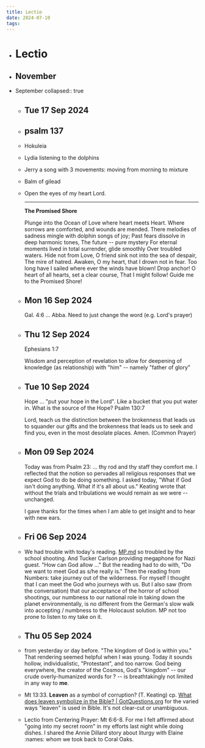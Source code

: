 ```yaml
---
title: Lectio
date: 2024-07-10
tags: 
---
```


- # Lectio
- November
	-
- September
  collapsed:: true
	- ## Tue 17 Sep 2024
	- ## psalm 137
	- Hokuleia
	- Lydia listening to the dolphins
	- Jerry a song with 3 movements: moving from morning to mixture
	- Balm of gilead
	- Open the eyes of my heart Lord.
	  
	  ---
	  
	  **The Promised Shore**
	  
	  Plunge into the Ocean of Love where heart meets Heart.
	  Where sorrows are comforted, and wounds are mended.
	  There melodies of sadness mingle with dolphin songs of joy;
	  Past fears dissolve in deep harmonic tones,
	  The future -- pure mystery
	  For eternal moments lived in total surrender, glide smoothly
	  Over troubled waters.
	  Hide not from Love, O friend sink not into the sea of despair,
	  The mire of hatred.
	  Awaken, O my heart, that I drown not in fear.
	  Too long have I sailed where ever the winds have blown!
	  Drop anchor! O heart of all hearts, set a clear course,
	  That I might follow! Guide me to the Promised Shore!
	- ## Mon 16 Sep 2024 
	  Gal. 4:6 … Abba. Need to just change the word (e.g. Lord's prayer)
	- ## Thu 12 Sep 2024 
	  Ephesians 1:7
	  
	  Wisdom and perception of revelation to allow for deepening of knowledge (as relationship) with "him" -- namely "father of glory"
	- ## Tue 10 Sep 2024 
	  Hope … "put your hope in the Lord". Like a bucket that you put water in. What is the source of the Hope? Psalm 130:7
	  
	  Lord, teach us the distinction between the brokenness that leads us to squander our gifts and the brokenness that leads us to seek and find you, even in the most desolate places. Amen. (Common Prayer)
	- ## Mon 09 Sep 2024 
	  Today was from Psalm 23: … thy rod and thy staff they comfort me. I reflected that the notion so pervades all religious responses that we expect God to do be doing something. I asked today, "What if God isn't doing anything. What if it's all about us." Keating wrote that without the trials and tribulations we would remain as we were -- unchanged. 
	  
	  I gave thanks for the times when I am able to get insight and to hear with new ears.
	- ## Fri 06 Sep 2024
	- We had trouble with today's reading. [MP.md](MP.md) so troubled by the school shooting. And Tucker Carlson providing megaphone for Nazi guest. "How can God allow …" But the reading had to do with, "Do we want to meet God as s/he really is." Then the reading from Numbers: take journey out of the wilderness. For myself I thought that I can meet the God who journeys with us. But I also saw (from the conversation) that our acceptance of the horror of school shootings, our numbness to our national role in taking down the planet environmentally, is no different from the German's slow walk into accepting / numbness to the Holocaust solution. MP not too prone to listen to my take on it.
	- ## Thu 05 Sep 2024
	- from yesterday or day before. "The kingdom of God is within you." That rendering seemed helpful when I was young. Today it sounds hollow, individualistic, "Protestant", and too narrow. God being everywhere, the creator of the Cosmos, God's "kingdom" -- our crude overly-humanized words for ? -- is breathtakingly not limited in any way to **me**.
	- Mt 13:33. **Leaven** as a symbol of corruption? (T. Keating) cp. [What does leaven symbolize in the Bible? | GotQuestions.org](https://www.gotquestions.org/leaven-in-the-Bible.html "What does leaven symbolize in the Bible? | GotQuestions.org") for the varied ways "leaven" is used in Bible. It's not clear-cut or unambiguous.
	- Lectio from Centering Prayer: Mt 6:6-8. For me I felt affirmed about "going into my secret room" in my efforts last night while doing dishes. I shared the Annie Dillard story about liturgy with Elaine :names: whom we took back to Coral Oaks.